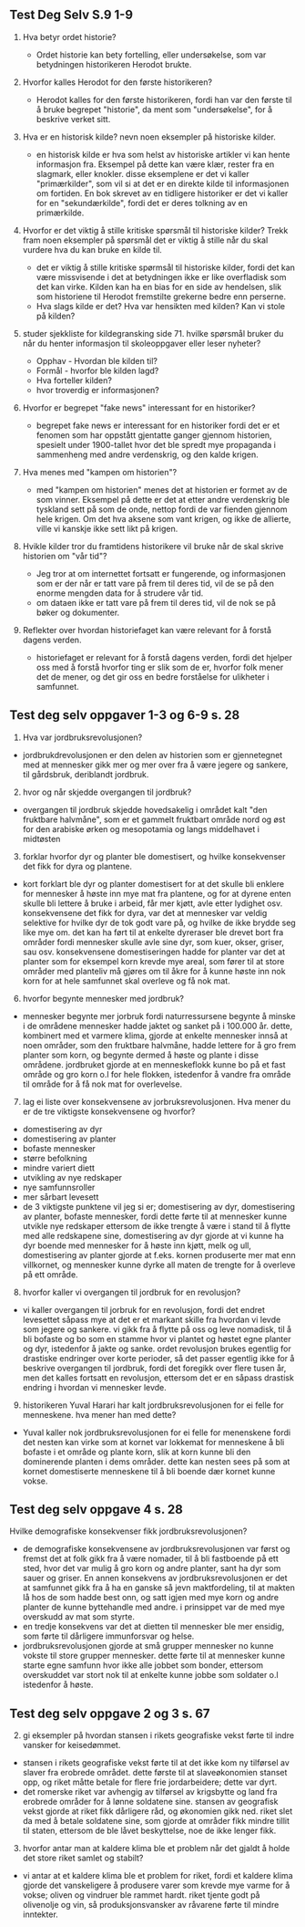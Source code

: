 ## Test Deg Selv S.9 1-9
1. Hva betyr ordet historie?
    - Ordet historie kan bety fortelling, eller undersøkelse, som var betydningen historikeren Herodot brukte.

2. Hvorfor kalles Herodot for den første historikeren?
    - Herodot kalles for den første historikeren, fordi han var den første til å bruke begrepet "historie", da ment som "undersøkelse", for å beskrive verket sitt.

3. Hva er en historisk kilde? nevn noen eksempler på historiske kilder.
    - en historisk kilde er hva som helst av historiske artikler vi kan hente informasjon fra. Eksempel på dette kan være klær, rester fra en slagmark, eller knokler.
        disse eksemplene er det vi kaller "primærkilder", som vil si at det er en direkte kilde til informasjonen om fortiden. 
        En bok skrevet av en tidligere historiker er det vi kaller for en "sekundærkilde", fordi det er deres tolkning av en primærkilde.

4. Hvorfor er det viktig å stille kritiske spørsmål til historiske kilder? 
    Trekk fram noen eksempler på spørsmål det er viktig å stille når du skal vurdere hva du kan bruke en kilde til.
    - det er viktig å stille kritiske spørmsål til historiske kilder, fordi det kan være missvisende i det at betydningen ikke er like overfladisk som det kan virke.
        Kilden kan ha en bias for en side av hendelsen, slik som historiene til Herodot fremstilte grekerne bedre enn perserne.
    - Hva slags kilde er det? Hva var hensikten med kilden? Kan vi stole på kilden?

5. studer sjekkliste for kildegransking side 71. hvilke spørsmål bruker du når du henter informasjon til skoleoppgaver eller leser nyheter?
    - Opphav - Hvordan ble kilden til?
    - Formål - hvorfor ble kilden lagd?
    - Hva forteller kilden?
    - hvor troverdig er informasjonen?

6. Hvorfor er begrepet "fake news" interessant for en historiker?
    - begrepet fake news er interessant for en historiker fordi det er et fenomen som har oppstått gjentatte ganger gjennom historien, 
        spesielt under 1900-tallet hvor det ble spredt mye propaganda i sammenheng med andre verdenskrig, og den kalde krigen.

7. Hva menes med "kampen om historien"?
    - med "kampen om historien" menes det at historien er formet av de som vinner. Eksempel på dette er det at etter andre verdenskrig ble tyskland sett på som de onde, 
        nettop fordi de var fienden gjennom hele krigen. Om det hva aksene som vant krigen, og ikke de allierte, ville vi kanskje ikke sett likt på krigen.

8. Hvikle kilder tror du framtidens historikere vil bruke når de skal skrive historien om "vår tid"?
    - Jeg tror at om internettet fortsatt er fungerende, og informasjonen som er der når er tatt vare på frem til deres tid, vil de se på den enorme mengden data for å strudere vår tid.
    - om dataen ikke er tatt vare på frem til deres tid, vil de nok se på bøker og dokumenter.

9. Reflekter over hvordan historiefaget kan være relevant for å forstå dagens verden.
    - historiefaget er relevant for å forstå dagens verden, fordi det hjelper oss med å forstå hvorfor ting er slik som de er, hvorfor folk mener det de mener, 
        og det gir oss en bedre forståelse for ulikheter i samfunnet.



## Test deg selv oppgaver 1-3 og 6-9 s. 28
1. Hva var jordbruksrevolusjonen?
- jordbrukdrevolusjonen er den delen av historien som er gjennetegnet med at mennesker gikk mer og mer over fra å være jegere og sankere, til gårdsbruk, deriblandt jordbruk.
2. hvor og når skjedde overgangen til jordbruk?
- overgangen til jordbruk skjedde hovedsakelig i området kalt "den fruktbare halvmåne", som er et gammelt fruktbart område nord og øst for den arabiske ørken og mesopotamia og langs middelhavet i
    midtøsten
3. forklar hvorfor dyr og planter ble domestisert, og hvilke konsekvenser det fikk for dyra og plantene.
- kort forklart ble dyr og planter domestisert for at det skulle bli enklere for mennesker å høste inn mye mat fra plantene, og for at dyrene enten skulle bli lettere å bruke i arbeid, får mer kjøtt,
    avle etter lydighet osv. konsekvensene det fikk for dyra, var det at mennesker var veldig selektive for hvilke dyr de tok godt vare på, og hvilke de ikke brydde seg like mye om.
    det kan ha ført til at enkelte dyreraser ble drevet bort fra områder fordi mennesker skulle avle sine dyr, som kuer, okser, griser, sau osv.
    konsekvensene domestiseringen hadde for planter var det at planter som for eksempel korn krevde mye areal, som fører til at store områder med planteliv må gjøres om til åkre for å kunne høste inn
    nok korn for at hele samfunnet skal overleve og få nok mat.

6. hvorfor begynte mennesker med jordbruk?
- mennesker begynte mer jorbruk fordi naturressursene begynte å minske i de områdene mennesker hadde jaktet og sanket på i 100.000 år. dette, kombinert med et varmere klima, gjorde at enkelte
    mennesker innså at noen områder, som den fruktbare halvmåne, hadde lettere for å gro frem planter som korn, og begynte dermed å høste og plante i disse områdene. jordbruket gjorde at en 
    menneskeflokk kunne bo på et fast område og gro korn o.l for hele flokken, istedenfor å vandre fra område til område for å få nok mat for overlevelse.
7. lag ei liste over konsekvensene av jorbruksrevolusjonen. Hva mener du er de tre viktigste konsekvensene og hvorfor?
- domestisering av dyr
- domestisering av planter
- bofaste mennesker
- større befolkning
- mindre variert diett
- utvikling av nye redskaper
- nye samfunnsroller
- mer sårbart levesett
- de 3 viktigste punktene vil jeg si er; domestisering av dyr, domestisering av planter, bofaste mennesker, fordi dette førte til at mennesker kunne utvikle nye redskaper ettersom de ikke trengte å være
    i stand til å flytte med alle redskapene sine, domestisering av dyr gjorde at vi kunne ha dyr boende med mennesker for å høste inn kjøtt, melk og ull, domestisering av planter gjorde at
    f.eks. kornen produserte mer mat enn villkornet, og mennesker kunne dyrke all maten de trengte for å overleve på ett område.
8. hvorfor kaller vi overgangen til jordbruk for en revolusjon?
- vi kaller overgangen til jorbruk for en revolusjon, fordi det endret levesettet såpass mye at det er et markant skille fra hvordan vi levde som jegere og sankere. vi gikk fra å flytte på oss
    og leve nomadisk, til å bli bofaste og bo som en stamme hvor vi plantet og høstet egne planter og dyr, istedenfor å jakte og sanke. ordet revolusjon brukes egentlig for drastiske endringer over korte
    perioder, så det passer egentlig ikke for å beskrive overgangen til jordbruk, fordi det foregikk over flere tusen år, men det kalles fortsatt en revolusjon, ettersom det er en såpass drastisk endring
    i hvordan vi mennesker levde.
9. historikeren Yuval Harari har kalt jordbruksrevolusjonen for ei felle for menneskene. hva mener han med dette?
- Yuval kaller nok jordbruksrevolusjonen for ei felle for menenskene fordi det nesten kan virke som at kornet var lokkemat for menneskene å bli bofaste i et område og plante korn, slik at 
    korn kunne bli den dominerende planten i dems områder. dette kan nesten sees på som at kornet domestiserte menneskene til å bli boende dær kornet kunne vokse.

## Test deg selv oppgave 4 s. 28
Hvilke demografiske konsekvenser fikk jordbruksrevolusjonen?
- de demografiske konsekvensene av jordbruksrevolusjonen var først og fremst det at folk gikk fra å være nomader, til å bli fastboende på ett sted, hvor det var mulig å gro korn og andre planter, sant
    ha dyr som sauer og griser. En annen konsekvens av jordbruksrevolusjonen er det at samfunnet gikk fra å ha en ganske så jevn maktfordeling, til at makten lå hos de som hadde best onn, og satt igjen med
    mye korn og andre planter de kunne byttehandle med andre. i prinsippet var de med mye overskudd av mat som styrte.
- en tredje konsekvens var det at dietten til mennesker ble mer ensidig, som førte til dårligere immunforsvar og helse. 
- jordbruksrevolusjonen gjorde at små grupper mennesker no kunne vokste til store grupper mennesker. dette førte til at mennesker kunne starte egne samfunn hvor ikke alle jobbet som bonder, ettersom
    overskuddet var stort nok til at enkelte kunne jobbe som soldater o.l istedenfor å høste.

## Test deg selv oppgave 2 og 3 s. 67
2. gi eksempler på hvordan stansen i rikets geografiske vekst førte til indre vansker for keisedømmet.
- stansen i rikets geografiske vekst førte til at det ikke kom ny tilførsel av slaver fra erobrede området. dette første til at slaveøkonomien stanset opp, og riket måtte betale for flere frie
    jordarbeidere; dette var dyrt.
- det romerske riket var avhengig av tilførsel av krigsbytte og land fra erobrede områder for å lønne soldatene sine. stansen av geografisk vekst gjorde at riket fikk dårligere råd, og økonomien gikk ned.
    riket slet da med å betale soldatene sine, som gjorde at områder fikk mindre tillit til staten, ettersom de ble låvet beskyttelse, noe de ikke lenger fikk.
3. hvorfor antar man at kaldere klima ble et problem når det gjaldt å holde det store riket samlet og stabilt?
- vi antar at et kaldere klima ble et problem for riket, fordi et kaldere klima gjorde det vanskeligere å produsere varer som krevde mye varme for å vokse; oliven og vindruer ble rammet hardt.
    riket tjente godt på olivenolje og vin, så produksjonsvansker av råvarene førte til mindre inntekter.



